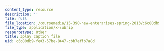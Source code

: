 ```yaml
---
content_type: resource
description: ''
file: null
file_location: /coursemedia/15-390-new-enterprises-spring-2013/c6c80db9fe0357be8647cbb7effb7a8d_zWgGX71Iws.vtt
file_type: application/x-subrip
resourcetype: Other
title: 3play caption file
uid: c6c80db9-fe03-57be-8647-cbb7effb7a8d
---
```

